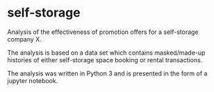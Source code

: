 # self-storage
Analysis of the effectiveness of promotion offers for a self-storage company X.

The analysis is based on a data set which contains masked/made-up histories of either self-storage space booking or rental transactions. 

The analysis was written in Python 3 and is presented in the form of a jupyter notebook.

